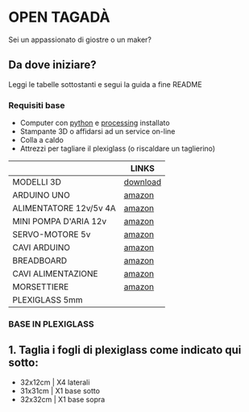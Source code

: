 # OPEN TAGADÀ
<p> Sei un appassionato di giostre o un maker? </p>

## Da dove iniziare? 
<p> Leggi le tabelle sottostanti e segui la guida a fine README</p>

### Requisiti base
- Computer con [python](https://www.python.org) e [processing](https://processing.org/) installato
- Stampante 3D o affidarsi ad un service on-line
- Colla a caldo
- Attrezzi per tagliare il plexiglass (o riscaldare un taglierino)

| | LINKS |
|-------------|-----------|
| MODELLI 3D | [download](https://cults3d.com/denilson_p) |
| ARDUINO UNO | [amazon](https://amzn.eu/d/0O53TD6) |
| ALIMENTATORE 12v/5v 4A | [amazon](https://amzn.eu/d/ekmAp1X) |
| MINI POMPA D'ARIA 12v | [amazon](https://amzn.eu/d/i67ArNd) |
| SERVO-MOTORE 5v | [amazon](https://amzn.eu/d/1QBp1nV) |
| CAVI ARDUINO | [amazon](https://amzn.eu/d/gUC4ACc) |
| BREADBOARD | [amazon](https://amzn.eu/d/g0E0IIw) |
| CAVI ALIMENTAZIONE | [amazon](https://amzn.eu/d/3s9BbMa) |
| MORSETTIERE | [amazon](https://amzn.eu/d/3s9BbMa) |
| PLEXIGLASS 5mm |  |

### BASE IN PLEXIGLASS
## 1. Taglia i fogli di plexiglass come indicato qui sotto:
- 32x12cm | X4 laterali
- 31x31cm | X1 base sotto
- 32x32cm | X1 base sopra
